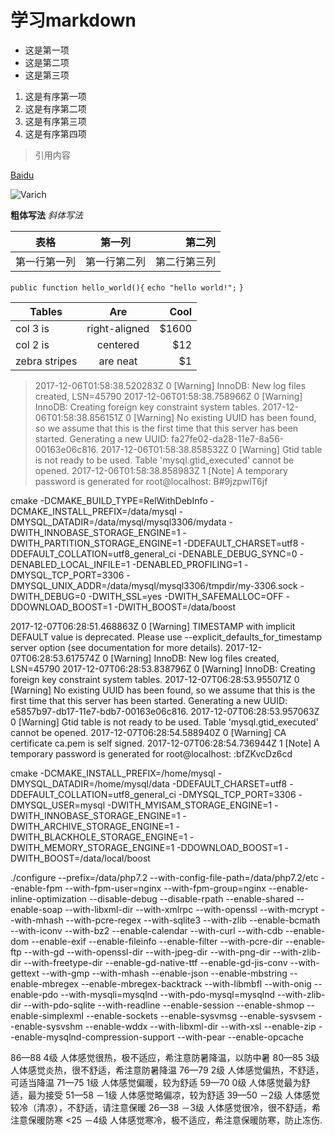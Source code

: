 # 学习markdown
* 这是第一项
* 这是第二项
* 这是第三项
1. 这是有序第一项
2. 这是有序第二项
3. 这是有序第三项
4. 这是有序第四项
> 引用内容

[Baidu](www.baidu.com)

![Varich](code.kmf.com/dist/www/images/appresponse/grekmf.png)

**粗体写法**
*斜体写法*

| 表格 | 第一列 | 第二列 |
| ---- | :---: | -----: |
| 第一行第一列 | 第一行第二列 | 第二行第三列 |

`public function hello_world(){`
    `echo "hello world!";`
`}`

| Tables        | Are           | Cool  |
| ------------- |:-------------:| -----:|
| col 3 is      | right-aligned | $1600 |
| col 2 is      | centered      |   $12 |
| zebra stripes | are neat      |    $1 |

> 2017-12-06T01:58:38.520283Z 0 [Warning] InnoDB: New log files created, LSN=45790
2017-12-06T01:58:38.758966Z 0 [Warning] InnoDB: Creating foreign key constraint system tables.
2017-12-06T01:58:38.856151Z 0 [Warning] No existing UUID has been found, so we assume that this is the first time that this server has been started. Generating a new UUID: fa27fe02-da28-11e7-8a56-00163e06c816.
2017-12-06T01:58:38.858532Z 0 [Warning] Gtid table is not ready to be used. Table 'mysql.gtid_executed' cannot be opened.
2017-12-06T01:58:38.858983Z 1 [Note] A temporary password is generated for root@localhost: B#9jzpwlT6jf

cmake -DCMAKE_BUILD_TYPE=RelWithDebInfo -DCMAKE_INSTALL_PREFIX=/data/mysql -DMYSQL_DATADIR=/data/mysql/mysql3306/mydata  -DWITH_INNOBASE_STORAGE_ENGINE=1 -DWITH_PARTITION_STORAGE_ENGINE=1 -DDEFAULT_CHARSET=utf8 -DDEFAULT_COLLATION=utf8_general_ci -DENABLE_DEBUG_SYNC=0 -DENABLED_LOCAL_INFILE=1 -DENABLED_PROFILING=1 -DMYSQL_TCP_PORT=3306 -DMYSQL_UNIX_ADDR=/data/mysql/mysql3306/tmpdir/my-3306.sock -DWITH_DEBUG=0 -DWITH_SSL=yes -DWITH_SAFEMALLOC=OFF -DDOWNLOAD_BOOST=1 -DWITH_BOOST=/data/boost

2017-12-07T06:28:51.468863Z 0 [Warning] TIMESTAMP with implicit DEFAULT value is deprecated. Please use --explicit_defaults_for_timestamp server option (see documentation for more details).
2017-12-07T06:28:53.617574Z 0 [Warning] InnoDB: New log files created, LSN=45790
2017-12-07T06:28:53.838796Z 0 [Warning] InnoDB: Creating foreign key constraint system tables.
2017-12-07T06:28:53.955071Z 0 [Warning] No existing UUID has been found, so we assume that this is the first time that this server has been started. Generating a new UUID: e5857b97-db17-11e7-bdb7-00163e06c816.
2017-12-07T06:28:53.957063Z 0 [Warning] Gtid table is not ready to be used. Table 'mysql.gtid_executed' cannot be opened.
2017-12-07T06:28:54.588940Z 0 [Warning] CA certificate ca.pem is self signed.
2017-12-07T06:28:54.736944Z 1 [Note] A temporary password is generated for root@localhost: :bfZKvcDz6cd


cmake -DCMAKE_INSTALL_PREFIX=/home/mysql -DMYSQL_DATADIR=/home/mysql/data -DDEFAULT_CHARSET=utf8 -DDEFAULT_COLLATION=utf8_general_ci -DMYSQL_TCP_PORT=3306 -DMYSQL_USER=mysql -DWITH_MYISAM_STORAGE_ENGINE=1 -DWITH_INNOBASE_STORAGE_ENGINE=1 -DWITH_ARCHIVE_STORAGE_ENGINE=1 -DWITH_BLACKHOLE_STORAGE_ENGINE=1 -DWITH_MEMORY_STORAGE_ENGINE=1 -DDOWNLOAD_BOOST=1 -DWITH_BOOST=/data/local/boost


 ./configure --prefix=/data/php7.2 --with-config-file-path=/data/php7.2/etc --enable-fpm --with-fpm-user=nginx --with-fpm-group=nginx --enable-inline-optimization --disable-debug --disable-rpath --enable-shared --enable-soap --with-libxml-dir --with-xmlrpc --with-openssl --with-mcrypt --with-mhash --with-pcre-regex --with-sqlite3 --with-zlib --enable-bcmath --with-iconv --with-bz2 --enable-calendar --with-curl --with-cdb --enable-dom --enable-exif --enable-fileinfo --enable-filter --with-pcre-dir --enable-ftp --with-gd --with-openssl-dir --with-jpeg-dir --with-png-dir --with-zlib-dir --with-freetype-dir --enable-gd-native-ttf --enable-gd-jis-conv --with-gettext --with-gmp --with-mhash --enable-json --enable-mbstring --enable-mbregex --enable-mbregex-backtrack --with-libmbfl --with-onig --enable-pdo --with-mysqli=mysqlnd --with-pdo-mysql=mysqlnd --with-zlib-dir --with-pdo-sqlite --with-readline --enable-session --enable-shmop --enable-simplexml --enable-sockets --enable-sysvmsg --enable-sysvsem --enable-sysvshm --enable-wddx --with-libxml-dir --with-xsl --enable-zip --enable-mysqlnd-compression-support --with-pear --enable-opcache

 86—88 4级 人体感觉很热，极不适应，希注意防暑降温，以防中暑
80—85 3级 人体感觉炎热，很不舒适，希注意防暑降温
76—79 2级 人体感觉偏热，不舒适，可适当降温
71—75 1级 人体感觉偏暖，较为舒适
59—70 0级 人体感觉最为舒适，最为接受
51—58 －1级 人体感觉略偏凉，较为舒适
39—50 －2级 人体感觉较冷（清凉），不舒适，请注意保暖
26—38 －3级 人体感觉很冷，很不舒适，希注意保暖防寒
<25 －4级 人体感觉寒冷，极不适应，希注意保暖防寒，防止冻伤.